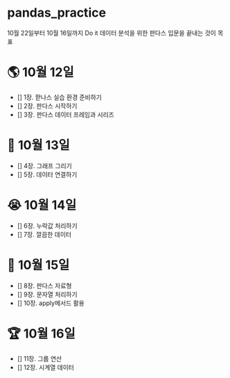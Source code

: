 # pandas_practice
10월 22일부터 10월 16일까지 Do it 데이터 분석을 위한 판다스 입문을 끝내는 것이 목표
# 🌎 10월 12일
- [] 1장. 팓나스 실습 환경 준비하기
- [] 2장. 판다스 시작하기
- [] 3장. 판다스 데이터 프레임과 시리즈
# 🛫 10월 13일
- [] 4장. 그래프 그리기
- [] 5장. 데이터 연결하기  
# 😭 10월 14일
- [] 6장. 누락값 처리하기
- [] 7장. 깔끔한 데이터 
# 🥊 10월 15일
- [] 8장. 판다스 자료형
- [] 9장. 문자열 처리하기
- [] 10장. apply메서드 활용
# 🏆 10월 16일
- [] 11장. 그룹 연산
- [] 12장. 시계열 데이터
